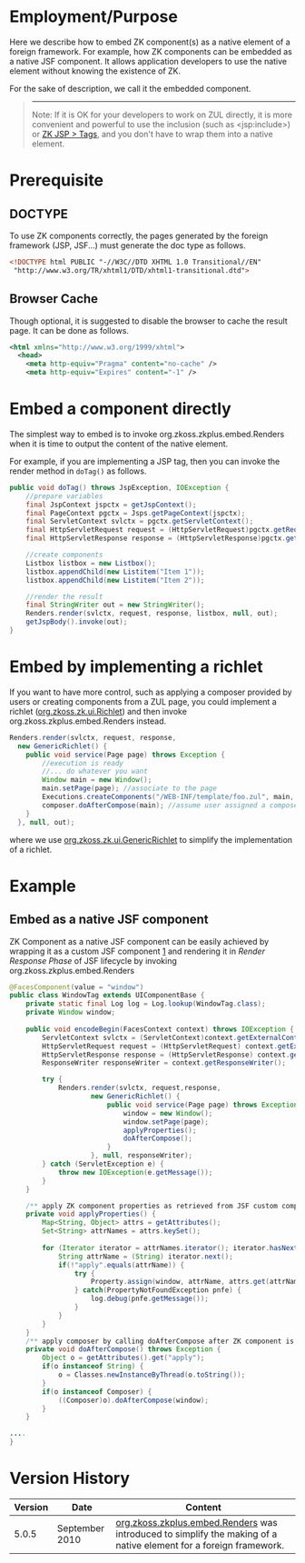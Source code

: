 # Employment/Purpose

Here we describe how to embed ZK component(s) as a native element of a
foreign framework. For example, how ZK components can be embedded as a
native JSF component. It allows application developers to use the native
element without knowing the existence of ZK.

For the sake of description, we call it the embedded component.

> ------------------------------------------------------------------------
>
> Note: If it is OK for your developers to work on ZUL directly, it is
> more convenient and powerful to use the inclusion (such as
> \<jsp:include\>) or [ZK JSP > Tags](http://www.zkoss.org/product/zkjsp.dsp), and you don't have to
> wrap them into a native element.

# Prerequisite

## DOCTYPE

To use ZK components correctly, the pages generated by the foreign
framework (JSP, JSF...) must generate the doc type as follows.

```html
<!DOCTYPE html PUBLIC "-//W3C//DTD XHTML 1.0 Transitional//EN"
 "http://www.w3.org/TR/xhtml1/DTD/xhtml1-transitional.dtd">
```

## Browser Cache

Though optional, it is suggested to disable the browser to cache the
result page. It can be done as follows.

```xml
<html xmlns="http://www.w3.org/1999/xhtml">
  <head>
    <meta http-equiv="Pragma" content="no-cache" />
    <meta http-equiv="Expires" content="-1" />
```

# Embed a component directly

The simplest way to embed is to invoke
<javadoc method="render(javax.servlet.ServletContext, javax.servlet.http.HttpServletRequest, javax.servlet.http.HttpServletResponse, org.zkoss.zk.ui.Component, java.lang.String, java.io.Writer)">org.zkoss.zkplus.embed.Renders</javadoc>
when it is time to output the content of the native element.

For example, if you are implementing a JSP tag, then you can invoke the
render method in `doTag()` as follows.

```java
public void doTag() throws JspException, IOException {
    //prepare variables
    final JspContext jspctx = getJspContext();
    final PageContext pgctx = Jsps.getPageContext(jspctx);
    final ServletContext svlctx = pgctx.getServletContext();
    final HttpServletRequest request = (HttpServletRequest)pgctx.getRequest();
    final HttpServletResponse response = (HttpServletResponse)pgctx.getResponse();

    //create components
    Listbox listbox = new Listbox();
    listbox.appendChild(new Listitem("Item 1"));
    listbox.appendChild(new Listitem("Item 2"));

    //render the result
    final StringWriter out = new StringWriter();
    Renders.render(svlctx, request, response, listbox, null, out);
    getJspBody().invoke(out);
}
```

# Embed by implementing a richlet

If you want to have more control, such as applying a composer provided
by users or creating components from a ZUL page, you could implement a
richlet ([org.zkoss.zk.ui.Richlet](https://www.zkoss.org/javadoc/latest/zk/org/zkoss/zk/ui/Richlet.html))
and then invoke
<javadoc method="render(javax.servlet.ServletContext, javax.servlet.http.HttpServletRequest, javax.servlet.http.HttpServletResponse, org.zkoss.zk.ui.Richlet, java.lang.String, java.io.Writer)">org.zkoss.zkplus.embed.Renders</javadoc>
instead.

```java
Renders.render(svlctx, request, response,
  new GenericRichlet() {
    public void service(Page page) throws Exception {
        //execution is ready
        //... do whatever you want
        Window main = new Window();
        main.setPage(page); //associate to the page
        Executions.createComponents("/WEB-INF/template/foo.zul", main, null);
        composer.doAfterCompose(main); //assume user assigned a composer
    }
  }, null, out);
```

where we use [org.zkoss.zk.ui.GenericRichlet](https://www.zkoss.org/javadoc/latest/zk/org/zkoss/zk/ui/GenericRichlet.html) to
simplify the implementation of a richlet.

# Example

## Embed as a native JSF component

ZK Component as a native JSF component can be easily achieved by
wrapping it as a custom JSF component
[1](http://weblogs.java.net/blog/driscoll/archive/2009/10/09/jsf-2-custom-java-components-and-ajax-behaviors)
and rendering it in *Render Response Phase* of JSF lifecycle by invoking
<javadoc method="render(javax.servlet.ServletContext, javax.servlet.http.HttpServletRequest, javax.servlet.http.HttpServletResponse, org.zkoss.zk.ui.Richlet, java.lang.String, java.io.Writer)">org.zkoss.zkplus.embed.Renders</javadoc>

```java
@FacesComponent(value = "window")
public class WindowTag extends UIComponentBase {
    private static final Log log = Log.lookup(WindowTag.class);
    private Window window;
    
    public void encodeBegin(FacesContext context) throws IOException {
        ServletContext svlctx = (ServletContext)context.getExternalContext().getContext();
        HttpServletRequest request = (HttpServletRequest) context.getExternalContext().getRequest();
        HttpServletResponse response = (HttpServletResponse) context.getExternalContext().getResponse();
        ResponseWriter responseWriter = context.getResponseWriter();

        try {
            Renders.render(svlctx, request,response, 
                    new GenericRichlet() {  
                        public void service(Page page) throws Exception {
                            window = new Window();
                            window.setPage(page);
                            applyProperties();
                            doAfterCompose();
                        }
                    }, null, responseWriter);
        } catch (ServletException e) {
            throw new IOException(e.getMessage());
        } 
    }

    /** apply ZK component properties as retrieved from JSF custom component tag */
    private void applyProperties() {
        Map<String, Object> attrs = getAttributes();
        Set<String> attrNames = attrs.keySet();
        
        for (Iterator iterator = attrNames.iterator(); iterator.hasNext();) {
            String attrName = (String) iterator.next();
            if(!"apply".equals(attrName)) {
                try {
                    Property.assign(window, attrName, attrs.get(attrName).toString());
                } catch(PropertyNotFoundException pnfe) {
                    log.debug(pnfe.getMessage());
                }
            }
        }
    }
    /** apply composer by calling doAfterCompose after ZK component is composed */
    private void doAfterCompose() throws Exception {
        Object o = getAttributes().get("apply");
        if(o instanceof String) {
            o = Classes.newInstanceByThread(o.toString());
        }
        if(o instanceof Composer) {
            ((Composer)o).doAfterCompose(window);
        }
    }

....
}
```

# Version History

| Version | Date           | Content                                                                                                                              |
|---------|----------------|--------------------------------------------------------------------------------------------------------------------------------------|
| 5.0.5   | September 2010 | [org.zkoss.zkplus.embed.Renders](https://www.zkoss.org/javadoc/latest/zk/org/zkoss/zkplus/embed/Renders.html) was introduced to simplify the making of a native element for a foreign framework. |
